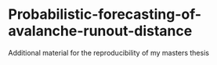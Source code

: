 # Probabilistic-forecasting-of-avalanche-runout-distance
Additional material for the reproducibility of my masters thesis

